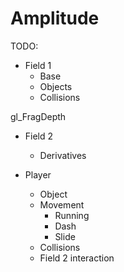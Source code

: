 # Amplitude 

TODO:

- Field 1
    - Base
    - Objects
    - Collisions

gl_FragDepth


- Field 2
    - Derivatives

- Player
    - Object
    - Movement
        - Running
        - Dash
        - Slide
    - Collisions
    - Field 2 interaction
